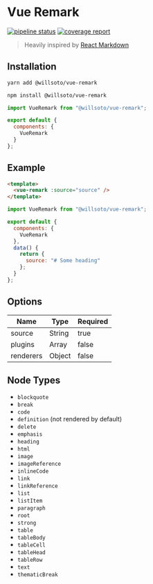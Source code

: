 # Vue Remark

[![pipeline status](https://gitlab.com/willsoto/vue-remark/badges/master/pipeline.svg)](https://gitlab.com/willsoto/vue-remark/commits/master)
[![coverage report](https://gitlab.com/willsoto/vue-remark/badges/master/coverage.svg)](https://gitlab.com/willsoto/vue-remark/commits/master)

> Heavily inspired by [React Markdown](https://github.com/rexxars/react-markdown)

## Installation

```bash
yarn add @willsoto/vue-remark
```

```bash
npm install @willsoto/vue-remark
```

```js
import VueRemark from "@willsoto/vue-remark";

export default {
  components: {
    VueRemark
  }
};
```

## Example

```html
<template>
  <vue-remark :source="source" />
</template>
```

```js
import VueRemark from "@willsoto/vue-remark";

export default {
  components: {
    VueRemark
  },
  data() {
    return {
      source: "# Some heading"
    };
  }
};
```

## Options

| Name      | Type   | Required |
| --------- | ------ | -------- |
| source    | String | true     |
| plugins   | Array  | false    |
| renderers | Object | false    |

## Node Types

- `blockquote`
- `break`
- `code`
- `definition` (not rendered by default)
- `delete`
- `emphasis`
- `heading`
- `html`
- `image`
- `imageReference`
- `inlineCode`
- `link`
- `linkReference`
- `list`
- `listItem`
- `paragraph`
- `root`
- `strong`
- `table`
- `tableBody`
- `tableCell`
- `tableHead`
- `tableRow`
- `text`
- `thematicBreak`
